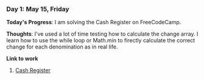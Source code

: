 ### Day 1: May 15, Friday

**Today's Progress**: I am solving the Cash Register on FreeCodeCamp.

**Thoughts**: I've used a lot of time testing how to calculate the change array. I learn how to use the while loop or Math.min to firectly calculate the correct change for each denomination as in real life.

**Link to work**
1. [Cash Register](https://gist.github.com/Martin-Mok-Tin-Kui/880a4ddd1fbf7e810b878db2c36ce675)
